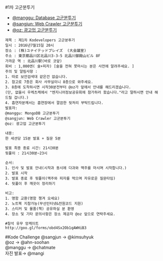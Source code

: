 #1차 고군분투기
+ [@manggu: Database 고군분투기](https://github.com/kodevops/struggle/tree/master/list/1)
+ [@sangjun: Web Crawler 고군분투기](http://www.slideshare.net/richellin/web-crawler-64046366)
+ [@oz: 광고업 고군분투기](http://www.slideshare.net/hyeonjaekim73/ss-64044745)

```
제목 : 제1차 Kodevelopers 고군분투기
일시 : 2016년7월15일 20시
장소 : (株)ユナイテッドブレイズ  (大会議室)
주소 : 東京都品川区北品川3-3-5 北品川御殿山ビル 8F 
가까운 역 : 北品川駅(바로 코앞)
회비 : 1,000엔( 술+피자) [술을 전혀 못마시는 분은 사전에 알려주세요. ]
주의 및 알림사항 : 
1. 따로 보안검색대 같은건 없습니다.
2. 참고로 7층은 회사 사무실이니 8층으로 와주세요. 
3. 8층에 도착하시면 시작30분전부터 @oz가 앞에서 안내를 해드리겠습니다. 
(단, 없을시 우케츠케에서 "엔지니어정보공유회에 참가하러 왔습니다."라고 말하시면 안내 해드릴 겁니다.)
4. 흡연자분께서는 흡연장에서 깔끔한 뒷처리 부탁드립니다.
발표자:
@manggu: MongoDB 고군분투기
@sangjun: Web Crawler 고군분투기
@oz: 광고업 고군분투기

내용:
한 세션당 15분 발표 + 질문 5분

발표 최종 종료 시간: 21시30분
뒷풀이 : 21시30분~23시 

순서:
1. 인사 및 발표 안내(시작과 동시에 다과와 맥주를 마시며 시작합니다.)
2. 발표 시작
3. 발표 종료 후 뒷풀이(맥주와 피자를 먹으며 자유로운 질문타임)
4. 뒷풀이 후 깨끗이 정리하기

비고:
1. 명함 교환(명함 챙겨 오세요)
2. 노트북 지참가능(무선인터넷&전원코드 지원)
3. 스티커 및 물품(책) 공유하실 분 환영
4. 장소 및 기타 문의사항은 장소 제공자 @oz 앞으로 연락주세요.

#참석 유무 앙케이트
http://goo.gl/forms/obd4Sx2Ob1qAWHiB3
```

#Kode Challenge
@sangjun → @kimsuhyuk</br>
@oz → @ahn-soohan</br>
@manggu → @chatmate</br>
자진 발표→ @mangi</br>
